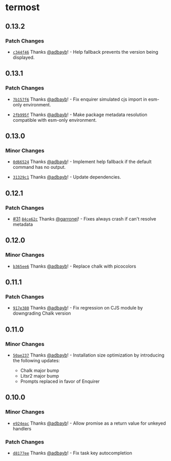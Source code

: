 # termost

## 0.13.2

### Patch Changes

- [`c344f46`](https://github.com/adbayb/termost/commit/c344f4606e8a3dd4731dc7ff60ebc9e72fd3eaa7) Thanks [@adbayb](https://github.com/adbayb)! - Help fallback prevents the version being displayed.

## 0.13.1

### Patch Changes

- [`7b157f6`](https://github.com/adbayb/termost/commit/7b157f6b5f165b7a732d2f50b1fba7c9fe52f617) Thanks [@adbayb](https://github.com/adbayb)! - Fix enquirer simulated cjs import in esm-only environment.

- [`2fb995f`](https://github.com/adbayb/termost/commit/2fb995fb4c6543ab3ecd60f4e1a02d7995a7d943) Thanks [@adbayb](https://github.com/adbayb)! - Make package metadata resolution compatible with esm-only environment.

## 0.13.0

### Minor Changes

- [`0d66524`](https://github.com/adbayb/termost/commit/0d66524a1347c4c834619cebf5f9005e05b548f3) Thanks [@adbayb](https://github.com/adbayb)! - Implement help fallback if the default command has no output.

- [`31329c1`](https://github.com/adbayb/termost/commit/31329c1b56032fb1603cc2d54c5551aecfe6d53c) Thanks [@adbayb](https://github.com/adbayb)! - Update dependencies.

## 0.12.1

### Patch Changes

- [#31](https://github.com/adbayb/termost/pull/31) [`84ce62c`](https://github.com/adbayb/termost/commit/84ce62c1a83db1cf2413edcdcdb64d63195247af) Thanks [@garronej](https://github.com/garronej)! - Fixes always crash if can't resolve metadata

## 0.12.0

### Minor Changes

- [`b365ee6`](https://github.com/adbayb/termost/commit/b365ee6d047c0dbef64e3651251b98881267766a) Thanks [@adbayb](https://github.com/adbayb)! - Replace chalk with picocolors

## 0.11.1

### Patch Changes

- [`917e380`](https://github.com/adbayb/termost/commit/917e3800f2bb848be4ca1c8b3279e8d0e4409250) Thanks [@adbayb](https://github.com/adbayb)! - Fix regression on CJS module by downgrading Chalk version

## 0.11.0

### Minor Changes

- [`50ae237`](https://github.com/adbayb/termost/commit/50ae237c4269f624bd707976dc61c0f9fbddebb2) Thanks [@adbayb](https://github.com/adbayb)! - Installation size optimization by introducing the following updates:

  - Chalk major bump
  - Litsr2 major bump
  - Prompts replaced in favor of Enquirer

## 0.10.0

### Minor Changes

- [`e924eac`](https://github.com/adbayb/termost/commit/e924eaca807c7dd78c889ad6506825b25aa8a96f) Thanks [@adbayb](https://github.com/adbayb)! - Allow promise as a return value for unkeyed handlers

### Patch Changes

- [`d8177ee`](https://github.com/adbayb/termost/commit/d8177eed3aa6a7351637a15285b33365e97fbae4) Thanks [@adbayb](https://github.com/adbayb)! - Fix task key autocompletion
